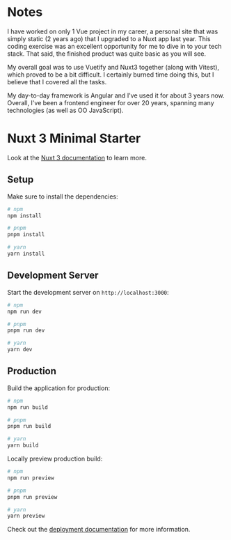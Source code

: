 # Notes

I have worked on only 1 Vue project in my career, a personal site that was simply static (2 years ago) that I upgraded to a Nuxt app last year. This coding exercise was an excellent opportunity for me to dive in to your tech stack. That said, the finished product was quite basic as you will see.

My overall goal was to use Vuetify and Nuxt3 together (along with Vitest), which proved to be a bit difficult. I certainly burned time doing this, but I believe that I covered all the tasks.

My day-to-day framework is Angular and I've used it for about 3 years now. Overall, I've been a frontend engineer for over 20 years, spanning many technologies (as well as OO JavaScript).

# Nuxt 3 Minimal Starter

Look at the [Nuxt 3 documentation](https://nuxt.com/docs/getting-started/introduction) to learn more.

## Setup

Make sure to install the dependencies:

```bash
# npm
npm install

# pnpm
pnpm install

# yarn
yarn install
```

## Development Server

Start the development server on `http://localhost:3000`:

```bash
# npm
npm run dev

# pnpm
pnpm run dev

# yarn
yarn dev
```

## Production

Build the application for production:

```bash
# npm
npm run build

# pnpm
pnpm run build

# yarn
yarn build
```

Locally preview production build:

```bash
# npm
npm run preview

# pnpm
pnpm run preview

# yarn
yarn preview
```

Check out the [deployment documentation](https://nuxt.com/docs/getting-started/deployment) for more information.
